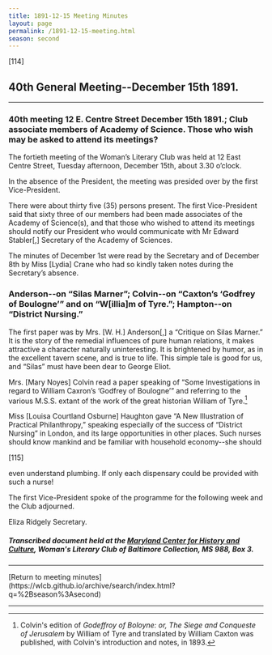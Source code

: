 ```yaml
---
title: 1891-12-15 Meeting Minutes
layout: page
permalink: /1891-12-15-meeting.html
season: second
---
```


<style>
    #maincontent{
        font-size:1.4em;
    }
</style>
[114]

## 40th General Meeting--December 15th 1891.
<hr>

### 40th meeting 12 E. Centre Street December 15th 1891.; Club associate members of Academy of Science. Those who wish may be asked to attend its meetings?

The fortieth meeting of the Woman’s Literary Club was held at 12 East Centre Street, Tuesday afternoon, December 15th, about 3.30 o’clock.

In the absence of the President, the meeting was presided over by the first Vice-President.

There were about thirty five (35) persons present. The first Vice-President said that sixty three of our members had been made associates of the Academy of Science(s), and that those who wished to attend its meetings should notify our President who would communicate with Mr Edward Stabler[,] Secretary of the Academy of Sciences.

The minutes of December 1st were read by the Secretary and of December 8th by Miss [Lydia] Crane who had so kindly taken notes during the Secretary’s absence.

### Anderson--on “Silas Marner”; Colvin--on “Caxton’s ‘Godfrey of Boulogne’” and on “W[illia]m of Tyre.”; Hampton--on “District Nursing.”

The first paper was by Mrs. [W. H.] Anderson[,] a “Critique on Silas Marner.” It is the story of the remedial influences of pure human relations, it makes attractive a character naturally uninteresting. It is brightened by humor, as in the excellent tavern scene, and is true to life. This simple tale is good for us, and “Silas” must have been dear to George Eliot.

Mrs. [Mary Noyes] Colvin read a paper speaking of “Some Investigations in regard to William Caxron’s ‘Godfrey of Boulogne’” and referring to the various M.S.S. extant of the work of the great historian William of Tyre.[^12_15_01]

[^12_15_01]: Colvin's edition of _Godeffroy of Boloyne: or, The Siege and Conqueste of Jerusalem_ by William of Tyre and translated by William Caxton was published, with Colvin's introduction and notes, in 1893.

Miss [Louisa Courtland Osburne] Haughton gave “A New Illustration of Practical Philanthropy,” speaking especially of the success of “District Nursing” in London, and its large opportunities in other places. Such nurses should know mankind and be familiar with household economy--she should

[115]

even understand plumbing. If only each dispensary could be provided with such a nurse!

The first Vice-President spoke of the programme for the following week and the Club adjourned.

Eliza Ridgely
Secretary.

##### Transcribed document held at the [Maryland Center for History and Culture](http://mdhs.org/), Woman's Literary Club of Baltimore Collection, MS 988, Box 3. 

<hr>
[Return to meeting minutes](https://wlcb.github.io/archive/search/index.html?q=%2Bseason%3Asecond)
<hr>